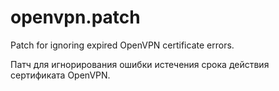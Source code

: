 # openvpn.patch
Patch for ignoring expired OpenVPN certificate errors.

Патч для игнорирования ошибки истечения срока действия сертификата OpenVPN.
